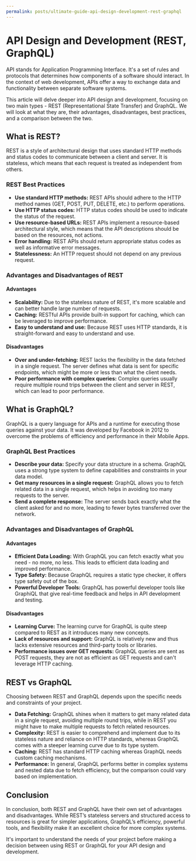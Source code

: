 ```yaml
---
permalink: posts/ultimate-guide-api-design-development-rest-graphql
---
```


# API Design and Development (REST, GraphQL)

API stands for Application Programming Interface. It's a set of rules and protocols that determines how components of a software should interact. In the context of web development, APIs offer a way to exchange data and functionality between separate software systems.

This article will delve deeper into API design and development, focusing on two main types - REST (Representational State Transfer) and GraphQL. We will look at what they are, their advantages, disadvantages, best practices, and a comparison between the two.

## What is REST?

REST is a style of architectural design that uses standard HTTP methods and status codes to communicate between a client and server. It is stateless, which means that each request is treated as independent from others.

### REST Best Practices

- **Use standard HTTP methods:** REST APIs should adhere to the HTTP method names (GET, POST, PUT, DELETE, etc.) to perform operations.
- **Use HTTP status codes:** HTTP status codes should be used to indicate the status of the request.
- **Use resource-based URLs:** REST APIs implement a resource-based architectural style, which means that the API descriptions should be based on the resources, not actions.
- **Error handling:** REST APIs should return appropriate status codes as well as informative error messages.
- **Statelessness:** An HTTP request should not depend on any previous request.

### Advantages and Disadvantages of REST

#### Advantages

- **Scalability:** Due to the stateless nature of REST, it's more scalable and can better handle large number of requests.
- **Caching:** RESTful APIs provide built-in support for caching, which can be leveraged to improve performance.
- **Easy to understand and use:** Because REST uses HTTP standards, it is straight-forward and easy to understand and use.

#### Disadvantages

- **Over and under-fetching:** REST lacks the flexibility in the data fetched in a single request. The server defines what data is sent for specific endpoints, which might be more or less than what the client needs.
- **Poor performance with complex queries:** Complex queries usually require multiple round trips between the client and server in REST, which can lead to poor performance.

## What is GraphQL?

GraphQL is a query language for APIs and a runtime for executing those queries against your data. It was developed by Facebook in 2012 to overcome the problems of efficiency and performance in their Mobile Apps.

### GraphQL Best Practices

- **Describe your data:** Specify your data structure in a schema. GraphQL uses a strong type system to define capabilities and constraints in your data model.
- **Get many resources in a single request:** GraphQL allows you to fetch related data in a single request, which helps in avoiding too many requests to the server.
- **Send a complete response:** The server sends back exactly what the client asked for and no more, leading to fewer bytes transferred over the network.

### Advantages and Disadvantages of GraphQL

#### Advantages

- **Efficient Data Loading:** With GraphQL you can fetch exactly what you need - no more, no less. This leads to efficient data loading and improved performance.
- **Type Safety:** Because GraphQL requires a static type checker, it offers type safety out of the box.
- **Powerful Developer Tools:** GraphQL has powerful developer tools like GraphiQL that give real-time feedback and helps in API development and testing.

#### Disadvantages

- **Learning Curve:** The learning curve for GraphQL is quite steep compared to REST as it introduces many new concepts.
- **Lack of resources and support:** GraphQL is relatively new and thus lacks extensive resources and third-party tools or libraries.
- **Performance issues over GET requests:** GraphQL queries are sent as POST requests, they are not as efficient as GET requests and can't leverage HTTP caching.

## REST vs GraphQL

Choosing between REST and GraphQL depends upon the specific needs and constraints of your project.

- **Data Fetching:** GraphQL shines when it matters to get many related data in a single request, avoiding multiple round trips, while in REST you might have to make multiple requests to fetch related resources.
- **Complexity:** REST is easier to comprehend and implement due to its stateless nature and reliance on HTTP standards, whereas GraphQL comes with a steeper learning curve due to its type system.
- **Caching:** REST has standard HTTP caching whereas GraphQL needs custom caching mechanisms.
- **Performance:** In general, GraphQL performs better in complex systems and nested data due to fetch efficiency, but the comparison could vary based on implementation.

## Conclusion

In conclusion, both REST and GraphQL have their own set of advantages and disadvantages. While REST’s stateless servers and structured access to resources is great for simpler applications, GraphQL’s efficiency, powerful tools, and flexibility make it an excellent choice for more complex systems.

It's important to understand the needs of your project before making a decision between using REST or GraphQL for your API design and development.
